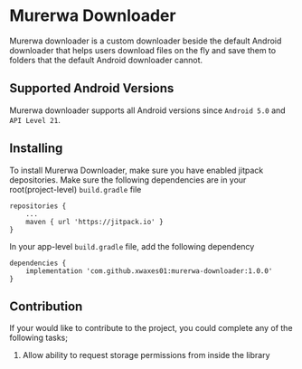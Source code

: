 # Murerwa Downloader
Murerwa downloader is a custom downloader beside the default Android downloader that helps users download files on the fly and save them to folders that the default Android downloader cannot.

## Supported Android Versions
Murerwa downloader supports all Android versions since `Android 5.0` and `API Level 21`.

## Installing
To install Murerwa Downloader, make sure you have enabled jitpack depositories. Make sure the following dependencies are in your root(project-level) `build.gradle` file
    
    repositories {
        ...
        maven { url 'https://jitpack.io' }
    }

In your app-level `build.gradle` file, add the following dependency

    dependencies {
        implementation 'com.github.xwaxes01:murerwa-downloader:1.0.0'
    }

## Contribution
If your would like to contribute to the project, you could complete any of the following tasks;
1. Allow ability to request storage permissions from inside the library